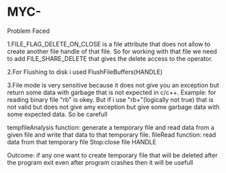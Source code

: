 # MYC-

Problem Faced

1.FILE_FLAG_DELETE_ON_CLOSE is a file attribute that does not allow to create another file handle of that file. So for working with that file 
we need to add FILE_SHARE_DELETE that gives the delete access to the operator.

2.For Flushing to disk i used FlushFileBuffers(HANDLE)

3.File mode is very sensitive because it does not give you an exception but return some data with garbage  that is not expected in c/c++.
Example: for reading binary file "rb" is okey. But if i use "rb+"(logically not true) that is not valid but does not give amy exception but
give some garbage data with some expected data. So be carefull


tempfileAnalysis function: generate a temporary file and read data from a given file and write that data to that temporary file.
fileRead function: read data from that temporary file
Stop:close file HANDLE

Outcome:
if any one want to create temporary file that will be deleted after the program exit even after program crashes then it will be usefull

